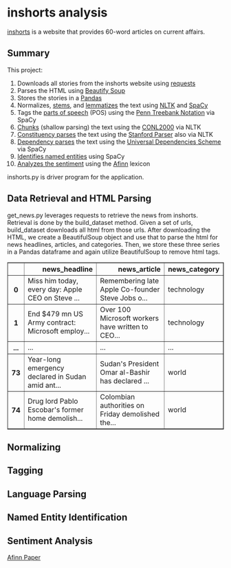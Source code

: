 # inshorts analysis

[inshorts](https://inshorts.com/) is a website that provides 60-word articles on current affairs. 

## Summary

This project:

1. Downloads all stories from the inshorts website using [requests](http://docs.python-requests.org/en/master/)
2. Parses the HTML using [Beautify Soup](https://www.crummy.com/software/BeautifulSoup/)
3. Stores the stories in a [Pandas](https://pandas.pydata.org/pandas-docs/stable/)
4. Normalizes, [stems](https://en.wikipedia.org/wiki/Stemming), and [lemmatizes](https://en.wikipedia.org/wiki/Lemmatisation) the text using [NLTK](https://www.nltk.org/) and [SpaCy](https://spacy.io/)
5. Tags the [parts of speech](https://en.wikipedia.org/wiki/Part_of_speech) (POS) using the [Penn Treebank Notation](http://www.cis.uni-muenchen.de/~schmid/tools/TreeTagger/data/Penn-Treebank-Tagset.pdf) via SpaCy
6. [Chunks](https://en.wikipedia.org/wiki/Shallow_parsing) (shallow parsing) the text using the [CONL2000](https://www.clips.uantwerpen.be/conll2000/chunking/) via NLTK
7. [Constituency parses](https://en.wikipedia.org/wiki/Parse_tree#Constituency-based_parse_trees) the text using the [Stanford Parser](https://nlp.stanford.edu/software/lex-parser.shtml) also via NLTK
8. [Dependency parses](https://en.wikipedia.org/wiki/Parse_tree#Dependency-based_parse_trees) the text using the [Universal Dependencies Scheme](https://universaldependencies.org/u/dep/index.html) via SpaCy
9. [Identifies named entities](https://en.wikipedia.org/wiki/Named-entity_recognition) using SpaCy
10. [Analyzes the sentiment](https://en.wikipedia.org/wiki/Sentiment_analysis) using the [Afinn](https://github.com/fnielsen/afinn) lexicon

inshorts.py is driver program for the application. 

## Data Retrieval and HTML Parsing
get_news.py leverages requests to retrieve the news from inshorts. Retrieval is done by the build_dataset method. Given a set of urls, build_dataset downloads all html from those urls. After downloading the HTML, we create a BeautifulSoup object and use that to parse the html for news headlines, articles, and categories. Then, we store these three series in a Pandas dataframe and again utilize BeautifulSoup to remove html tags.

<table border="1" class="dataframe">
  <thead>
    <tr style="text-align: right;">
      <th></th>
      <th>news_headline</th>
      <th>news_article</th>
      <th>news_category</th>
    </tr>
  </thead>
  <tbody>
    <tr>
      <th>0</th>
      <td>Miss him today, every day: Apple CEO on Steve ...</td>
      <td>Remembering late Apple Co-founder Steve Jobs o...</td>
      <td>technology</td>
    </tr>
    <tr>
      <th>1</th>
      <td>End $479 mn US Army contract: Microsoft employ...</td>
      <td>Over 100 Microsoft workers have written to CEO...</td>
      <td>technology</td>
    </tr>
    <tr>
      <th>...</th>
      <td>...</td>
      <td>...</td>
      <td>...</td>
    </tr>
    <tr>
      <th>73</th>
      <td>Year-long emergency declared in Sudan amid ant...</td>
      <td>Sudan's President Omar al-Bashir has declared ...</td>
      <td>world</td>
    </tr>
    <tr>
      <th>74</th>
      <td>Drug lord Pablo Escobar's former home demolish...</td>
      <td>Colombian authorities on Friday demolished the...</td>
      <td>world</td>
    </tr>
  </tbody>
</table>

## Normalizing



## Tagging



## Language Parsing



## Named Entity Identification



## Sentiment Analysis
[Afinn Paper](http://www2.imm.dtu.dk/pubdb/views/edoc_download.php/6006/pdf/imm6006.pdf)

